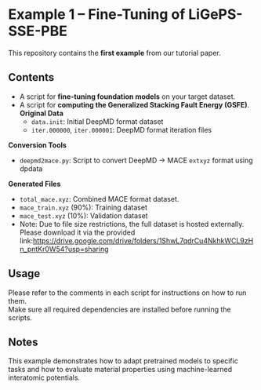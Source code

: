 # Example 1 – Fine-Tuning of LiGePS-SSE-PBE

This repository contains the **first example** from our tutorial paper.

## Contents

- A script for **fine-tuning foundation models** on your target dataset.
- A script for **computing the Generalized Stacking Fault Energy (GSFE)**.
**Original Data**  
   - `data.init`: Initial DeepMD format dataset  
   - `iter.000000`, `iter.000001`: DeepMD format iteration files  

**Conversion Tools**  
   - `deepmd2mace.py`: Script to convert DeepMD → MACE `extxyz` format using dpdata 

**Generated Files**  
   - `total_mace.xyz`: Combined MACE format dataset.  
   - `mace_train.xyz` (90%): Training dataset  
   - `mace_test.xyz` (10%): Validation dataset  
   - Note: Due to file size restrictions, the full dataset is hosted externally. Please download it via the provided link:https://drive.google.com/drive/folders/1ShwL7qdrCu4NkhkWCL9zHn_pntKr0W54?usp=sharing
## Usage

Please refer to the comments in each script for instructions on how to run them.  
Make sure all required dependencies are installed before running the scripts.

## Notes

This example demonstrates how to adapt pretrained models to specific tasks and how to evaluate material properties using machine-learned interatomic potentials.


